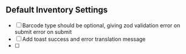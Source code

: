 ## Default Inventory Settings
- [ ] Barcode type should be optional, giving zod validation error on submit error on submit
- [ ] Add toast success and error translation message
- [ ] 